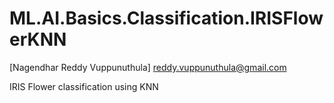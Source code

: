 # ML.AI.Basics.Classification.IRISFlowerKNN
[Nagendhar Reddy Vuppunuthula] reddy.vuppunuthula@gmail.com

IRIS Flower classification using KNN
